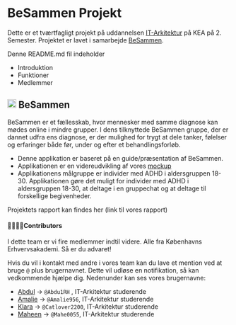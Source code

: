 # BeSammen Projekt
Dette er et tværtfagligt projekt på uddannelsen [IT-Arkitektur](https://kea.dk/uddannelser/professionsbachelor/it-arkitektur) på KEA på 2. Semester.
Projektet er lavet i samarbejde [BeSammen](https://besammen.com/). 

Denne README.md fil indeholder
- Introduktion
- Funktioner
- Medlemmer

## <img src="https://github.com/Amalie956/BeSammen/assets/112120321/df30ebd9-38a3-414e-891d-35e1a9307781" width="20"> BeSammen
BeSammen er et fællesskab, hvor mennesker med samme diagnose kan mødes online i mindre grupper. I dens tilknyttede BeSammen gruppe, der er dannet udfra ens diagnose, er der mulighed for trygt at dele tanker, følelser og erfaringer både før, under og efter et behandlingsforløb.

- Denne applikation er baseret på en guide/præsentation af BeSammen. 
- Applikationen er en videreudvikling af vores [mockup](https://app.uizard.io/p/3a84d005)
- Applikationens målgruppe er individer med ADHD i aldersgruppen 18-30.
Applikationen gøre det muligt for individer med ADHD i aldersgruppen 18-30, at deltage i en gruppechat og at deltage til forskellige begivenheder.

Projektets rapport kan findes her (link til vores rapport)

#### 👩‍👩‍👧‍👦Contributors
I dette team er vi fire medlemmer indtil videre. Alle fra Københavns Erhvervsakademi. Så er du advaret!

Hvis du vil i kontakt med andre i vores team kan du lave et mention ved at bruge `@` plus brugernavnet. Dette vil udløse en notifikation, så kan vedkommende hjælpe dig. Nedenunder kan ses vores brugernavne:
- [Abdul](https://github.com/Abdu1RH) &rarr; `@Abdu1RH` , IT-Arkitektur studerende
- [Amalie](https://github.com/Amalie956) &rarr; `@Amalie956`, IT-Arkitektur studerende
- [Klara](https://github.com/Catlover2200) &rarr; `@Catlover2200`, IT-Arkitektur studerende
- [Maheen](https://github.com/Mahe0055) &rarr; `@Mahe0055`, IT-Arkitektur studerende

